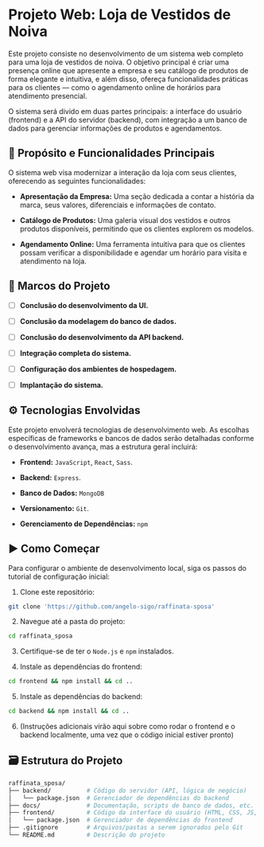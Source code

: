 # Projeto Web: Loja de Vestidos de Noiva

Este projeto consiste no desenvolvimento de um sistema web completo para uma loja de vestidos de noiva. O objetivo principal é criar uma presença online que apresente a empresa e seu catálogo de produtos de forma elegante e intuitiva, e além disso, ofereça funcionalidades práticas para os clientes — como o agendamento online de horários para atendimento presencial.

O sistema será divido em duas partes principais: a interface do usuário (frontend) e a API do servidor (backend), com integração a um banco de dados para gerenciar informações de produtos e agendamentos.

## 🎯 Propósito e Funcionalidades Principais

O sistema web visa modernizar a interação da loja com seus clientes, oferecendo as seguintes funcionalidades:

- **Apresentação da Empresa:** Uma seção dedicada a contar a história da marca, seus valores, diferenciais e informações de contato.

- **Catálogo de Produtos:** Uma galeria visual dos vestidos e outros produtos disponíveis, permitindo que os clientes explorem os modelos.

- **Agendamento Online:** Uma ferramenta intuitiva para que os clientes possam verificar a disponibilidade e agendar um horário para visita e atendimento na loja.

## 🗻 Marcos do Projeto

- [ ] **Conclusão do desenvolvimento da UI.**

- [ ] **Conclusão da modelagem do banco de dados.**

- [ ] **Conclusão do desenvolvimento da API backend.**

- [ ] **Integração completa do sistema.**

- [ ] **Configuração dos ambientes de hospedagem.**

- [ ] **Implantação do sistema.**

## ⚙️ Tecnologias Envolvidas

Este projeto envolverá tecnologias de desenvolvimento web. As escolhas específicas de frameworks e bancos de dados serão detalhadas conforme o desenvolvimento avança, mas a estrutura geral incluirá:

- **Frontend:** `JavaScript`, `React`, `Sass`.

- **Backend:** `Express`.

- **Banco de Dados:** `MongoDB`

- **Versionamento:** `Git`.

- **Gerenciamento de Dependências:** `npm`

## ▶️ Como Começar

Para configurar o ambiente de desenvolvimento local, siga os passos do tutorial de configuração inicial:

1. Clone este repositório:

```bash
git clone 'https://github.com/angelo-sigo/raffinata-sposa'
```

2. Navegue até a pasta do projeto:

```bash
cd raffinata_sposa
```

3. Certifique-se de ter o `Node.js` e `npm` instalados.

4. Instale as dependências do frontend:

```bash
cd frontend && npm install && cd ..
```

5. Instale as dependências do backend:

```bash
cd backend && npm install && cd ..
```

6. (Instruções adicionais virão aqui sobre como rodar o frontend e o backend localmente, uma vez que o código inicial estiver pronto)

## 🗃️ Estrutura do Projeto

```bash
raffinata_sposa/
├── backend/          # Código do servidor (API, lógica de negócio)
│   └── package.json  # Gerenciador de dependências do backend
├── docs/             # Documentação, scripts de banco de dados, etc.
├── frontend/         # Código da interface do usuário (HTML, CSS, JS, assets)
│   └── package.json  # Gerenciador de dependências do frontend
├── .gitignore        # Arquivos/pastas a serem ignorados pelo Git
└── README.md         # Descrição do projeto
```